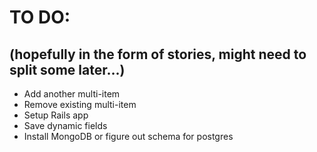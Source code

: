 
# TO DO:
## (hopefully in the form of stories, might need to split some later...)

* Add another multi-item
* Remove existing multi-item
* Setup Rails app
* Save dynamic fields
* Install MongoDB or figure out schema for postgres

